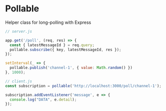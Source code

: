 # Pollable

Helper class for long-polling with Express

```javascript
// server.js

app.get('/poll', (req, res) => {
  const { latestMessageId } = req.query;
  pollable.subscribe({ key, latestMessageId, res });
});

setInterval(_ => {
  pollable.publish('channel-1', { value: Math.random() })
}, 1000);
```

```javascript
// client.js
const subscription = pollable('http://localhost:3000/poll/channel-1');

subscription.addEventListener('message', e => {
  console.log("DATA", e.detail);
});
```


